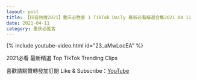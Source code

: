 ```yaml
---
layout: post
title: 【抖音熱搜2021】重庆必胜客 1 TikTok Daily 最新必看精選合集2021 04 11
date: 2021-04-11
category: 重庆必胜客
---
```


{% include youtube-video.html id="23_aMwLocEA" %}

2021必看 最新精選 Top TikTok Trending Clips

喜歡請點贊轉發加訂閱 Like & Subscribe：[YouTube](https://www.youtube.com/channel/UCAoR7VcanIPd04uEq_GIylA/videos)

